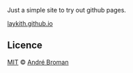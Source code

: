 Just a simple site to try out github pages.

[laykith.github.io](https://laykith.github.io)

## Licence
[MIT](LICENCE) © [André Broman](https://github.com/laykith)
